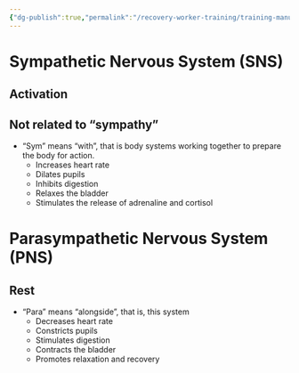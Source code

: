 ```yaml
---
{"dg-publish":true,"permalink":"/recovery-worker-training/training-manual/understanding-teens/fearfully-and-wonderfully-made/"}
---
```


# Sympathetic Nervous System (SNS) 
## Activation
## Not related to “sympathy”
- “Sym” means “with”, that is body systems working together to prepare the body for action.
	- Increases heart rate
	- Dilates pupils
	- Inhibits digestion
	- Relaxes the bladder
	- Stimulates the release of adrenaline and cortisol

# Parasympathetic Nervous System (PNS)
## Rest 
- “Para” means “alongside”, that is, this system  
	- Decreases heart rate
	- Constricts pupils
	- Stimulates digestion
	- Contracts the bladder
	- Promotes relaxation and recovery
